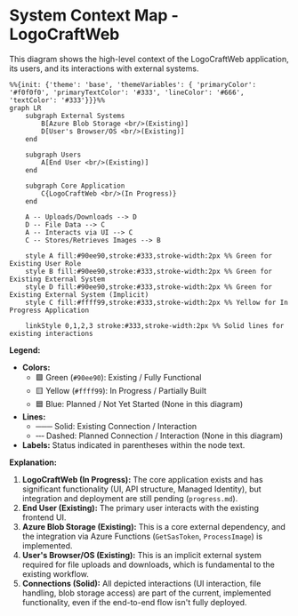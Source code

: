 # System Context Map - LogoCraftWeb

This diagram shows the high-level context of the LogoCraftWeb application, its users, and its interactions with external systems.

```mermaid
%%{init: {'theme': 'base', 'themeVariables': { 'primaryColor': '#f0f0f0', 'primaryTextColor': '#333', 'lineColor': '#666', 'textColor': '#333'}}}%%
graph LR
    subgraph External Systems
        B[Azure Blob Storage <br/>(Existing)]
        D[User's Browser/OS <br/>(Existing)]
    end

    subgraph Users
        A[End User <br/>(Existing)]
    end

    subgraph Core Application
        C{LogoCraftWeb <br/>(In Progress)}
    end

    A -- Uploads/Downloads --> D
    D -- File Data --> C
    A -- Interacts via UI --> C
    C -- Stores/Retrieves Images --> B

    style A fill:#90ee90,stroke:#333,stroke-width:2px %% Green for Existing User Role
    style B fill:#90ee90,stroke:#333,stroke-width:2px %% Green for Existing External System
    style D fill:#90ee90,stroke:#333,stroke-width:2px %% Green for Existing External System (Implicit)
    style C fill:#ffff99,stroke:#333,stroke-width:2px %% Yellow for In Progress Application

    linkStyle 0,1,2,3 stroke:#333,stroke-width:2px %% Solid lines for existing interactions
```

**Legend:**

*   **Colors:**
    *   🟩 Green (`#90ee90`): Existing / Fully Functional
    *   🟨 Yellow (`#ffff99`): In Progress / Partially Built
    *   🟦 Blue: Planned / Not Yet Started (None in this diagram)
*   **Lines:**
    *   ─── Solid: Existing Connection / Interaction
    *   ‑‑‑ Dashed: Planned Connection / Interaction (None in this diagram)
*   **Labels:** Status indicated in parentheses within the node text.

**Explanation:**

1.  **LogoCraftWeb (In Progress):** The core application exists and has significant functionality (UI, API structure, Managed Identity), but integration and deployment are still pending (`progress.md`).
2.  **End User (Existing):** The primary user interacts with the existing frontend UI.
3.  **Azure Blob Storage (Existing):** This is a core external dependency, and the integration via Azure Functions (`GetSasToken`, `ProcessImage`) is implemented.
4.  **User's Browser/OS (Existing):** This is an implicit external system required for file uploads and downloads, which is fundamental to the existing workflow.
5.  **Connections (Solid):** All depicted interactions (UI interaction, file handling, blob storage access) are part of the current, implemented functionality, even if the end-to-end flow isn't fully deployed.
